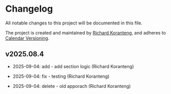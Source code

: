 # Changelog
All notable changes to this project will be documented in this file.

The project is created and maintained by [Richard Koranteng](https://rkkoranteng.com), and adheres to [Calendar Versioning](https://calver.org/).

## v2025.08.4
- 2025-09-04: add - add section logic (Richard Koranteng)

- 2025-09-04: fix - testing (Richard Koranteng)

- 2025-09-04: delete - old apporach (Richard Koranteng)


